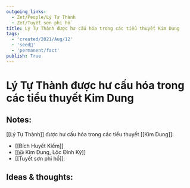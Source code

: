 ```yaml
---
outgoing_links:
  - Zet/People/Lý Tự Thành
  - Zet/Tuyết sơn phi hồ
title: Lý Tự Thành được hư cấu hóa trong các tiểu thuyết Kim Dung
tags:
  - 'created/2021/Aug/12'
  - 'seed🥜'
  - 'permanent/fact'
publish: True
---
```

# Lý Tự Thành được hư cấu hóa trong các tiểu thuyết Kim Dung

## Notes:
[[Lý Tự Thành]] được hư cấu hóa trong các tiểu thuyết [[Kim Dung]]:

- [[Bích Huyết Kiếm]]
- [[@ Kim Dung, Lộc Đỉnh Ký]]
- [[Tuyết sơn phi hồ]]: 

## Ideas & thoughts:
